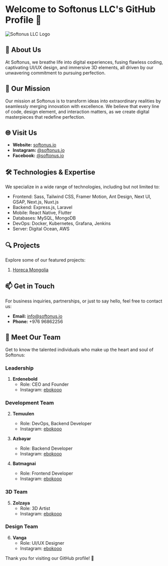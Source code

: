 # Welcome to Softonus LLC's GitHub Profile 👋

![Softonus LLC Logo](link_to_logo_image)


## 🌟 About Us

At Softonus, we breathe life into digital experiences, fusing flawless coding, captivating UI/UX design, and immersive 3D elements, all driven by our unwavering commitment to pursuing perfection.

## 🚀 Our Mission

Our mission at Softonus is to transform ideas into extraordinary realities by seamlessly merging innovation with excellence. We believe that every line of code, design element, and interaction matters, as we create digital masterpieces that redefine perfection.

## 🌐 Visit Us

- **Website:** [softonus.io](https://softonus.io)
- **Instagram:** [@softonus.io](https://instagram.com/softonus.io)
- **Facebook:** [@softonus.io](https://facebook.com/softonus.io)

## 🛠️ Technologies & Expertise

We specialize in a wide range of technologies, including but not limited to:

- Frontend: Sass, Tailwind CSS, Framer Motion, Ant Design, Next UI, GSAP, Next.js, Nuxt.js
- Backend: Express.js, Laravel
- Mobile: React Native, Flutter
- Databases: MySQL, MongoDB
- DevOps: Docker, Kubernetes, Grafana, Jenkins
- Server: Digital Ocean, AWS

## 🔍 Projects

Explore some of our featured projects:

1. [Horeca Mongolia](https://horecamongolia.com)

## 📫 Get in Touch

For business inquiries, partnerships, or just to say hello, feel free to contact us:

- **Email:** info@softonus.io
- **Phone:** +976 96862256

## 👥 Meet Our Team

Get to know the talented individuals who make up the heart and soul of Softonus:

### Leadership

1. **Erdenebold**
   - Role: CEO and Founder
   - Instagram: [ebokooo](https://instagram.com/ebokooo)

### Development Team

2. **Temuulen**
   - Role: DevOps, Backend Developer
   - Instagram: [ebokooo](https://instagram.com/ebokooo)

3. **Azbayar**
   - Role: Backend Developer
   - Instagram: [ebokooo](https://instagram.com/ebokooo)

4. **Batmagnai**
   - Role: Frontend Developer
   - Instagram: [ebokooo](https://instagram.com/ebokooo)

### 3D Team

5. **Zolzaya**
   - Role: 3D Artist
   - Instagram: [ebokooo](https://instagram.com/ebokooo)

### Design Team

6. **Vanga**
   - Role: UI/UX Designer
   - Instagram: [ebokooo](https://instagram.com/ebokooo)

Thank you for visiting our GitHub profile! 🚀
